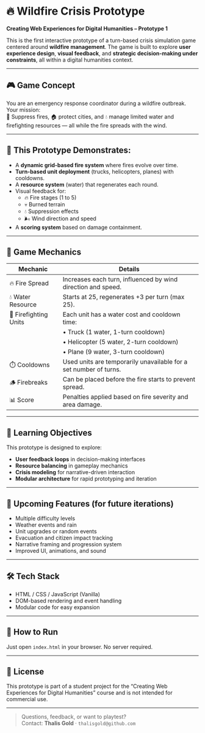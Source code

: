# 🔥 Wildfire Crisis Prototype

**Creating Web Experiences for Digital Humanities – Prototype 1**

This is the first interactive prototype of a turn-based crisis simulation game centered around **wildfire management**. The game is built to explore **user experience design**, **visual feedback**, and **strategic decision-making under constraints**, all within a digital humanities context.

---

## 🎮 Game Concept

You are an emergency response coordinator during a wildfire outbreak. Your mission:  
🧯 Suppress fires, 🏠 protect cities, and 💧 manage limited water and firefighting resources — all while the fire spreads with the wind.

---

## 🧪 This Prototype Demonstrates:

- A **dynamic grid-based fire system** where fires evolve over time.
- **Turn-based unit deployment** (trucks, helicopters, planes) with cooldowns.
- A **resource system** (water) that regenerates each round.
- Visual feedback for:
  - 🔥 Fire stages (1 to 5)
  - 💀 Burned terrain
  - 💧 Suppression effects
  - 🌬️ Wind direction and speed
- A **scoring system** based on damage containment.

---

## 🧩 Game Mechanics

| Mechanic          | Details                                                                 |
|-------------------|-------------------------------------------------------------------------|
| 🔥 Fire Spread     | Increases each turn, influenced by wind direction and speed.           |
| 💧 Water Resource  | Starts at 25, regenerates +3 per turn (max 25).                         |
| 🚒 Firefighting Units | Each unit has a water cost and cooldown time:                          |
|                   | • Truck (1 water, 1-turn cooldown)                                      |
|                   | • Helicopter (5 water, 2-turn cooldown)                                 |
|                   | • Plane (9 water, 3-turn cooldown)                                      |
| ⏱️ Cooldowns        | Used units are temporarily unavailable for a set number of turns.      |
| 🪵 Firebreaks       | Can be placed before the fire starts to prevent spread.                |
| 📊 Score           | Penalties applied based on fire severity and area damage.              |

---

## 🎯 Learning Objectives

This prototype is designed to explore:

- **User feedback loops** in decision-making interfaces  
- **Resource balancing** in gameplay mechanics  
- **Crisis modeling** for narrative-driven interaction  
- **Modular architecture** for rapid prototyping and iteration

---

## 🚧 Upcoming Features (for future iterations)

- Multiple difficulty levels  
- Weather events and rain  
- Unit upgrades or random events  
- Evacuation and citizen impact tracking  
- Narrative framing and progression system  
- Improved UI, animations, and sound

---

## 🛠️ Tech Stack

- HTML / CSS / JavaScript (Vanilla)
- DOM-based rendering and event handling
- Modular code for easy expansion

---

## 📂 How to Run

Just open `index.html` in your browser. No server required.

---

## 📜 License

This prototype is part of a student project for the “Creating Web Experiences for Digital Humanities” course and is not intended for commercial use.

---

> Questions, feedback, or want to playtest?  
> Contact: **Thalis Gold** · `thalisgold@github.com`
